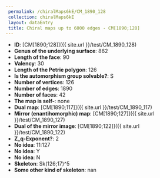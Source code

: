 ```yaml
--- 
 permalink: /chiralMaps6kE/CM_1890_128 
 collection: chiralMaps6kE
 layout: dataEntry
 title: Chiral maps up to 6000 edges - CM[1890;128]
---
```


- **ID**: [CM[1890;128]]({{ site.url }}/test/CM_1890_128)
- **Genus of the underlying surface**: 862
- **Length of the face**: 90
- **Valency**: 30
- **Length of the Petrie polygon**: 126
- **Is the automorphism group solvable?**: S
- **Number of vertices**: 126
- **Number of edges**: 1890
- **Number of faces**: 42
- **The map is self-**: none
- **Dual map**: [CM[1890;117]]({{ site.url }}/test/CM_1890_117)
- **Mirror (enantihomorphic) map**: [CM[1890;127]]({{ site.url }}/test/CM_1890_127)
- **Dual of the mirror image**: [CM[1890;122]]({{ site.url }}/test/CM_1890_122)
- **Z_q-Exponent?**: 2
- **No idea**:  11:127
- **No idea**: Y
- **No idea**: N
- **Skeleton**: Sk(126;17)^5
- **Some other kind of skeleton**: nan
